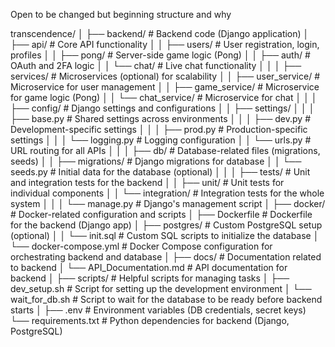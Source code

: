Open to be changed but beginning structure and why

transcendence/
│
├── backend/                      # Backend code (Django application)
│   ├── api/                      # Core API functionality
│   │   ├── users/                # User registration, login, profiles
│   │   ├── pong/                 # Server-side game logic (Pong)
│   │   ├── auth/                 # OAuth and 2FA logic
│   │   └── chat/                 # Live chat functionality
│   │
│   ├── services/                 # Microservices (optional) for scalability
│   │   ├── user_service/         # Microservice for user management
│   │   ├── game_service/         # Microservice for game logic (Pong)
│   │   └── chat_service/         # Microservice for chat
│   │
│   ├── config/                   # Django settings and configurations
│   │   ├── settings/
│   │   │   ├── base.py           # Shared settings across environments
│   │   │   ├── dev.py            # Development-specific settings
│   │   │   ├── prod.py           # Production-specific settings
│   │   │   └── logging.py        # Logging configuration
│   │   └── urls.py               # URL routing for all APIs
│   │
│   ├── db/                       # Database-related files (migrations, seeds)
│   │   ├── migrations/           # Django migrations for database
│   │   └── seeds.py              # Initial data for the database (optional)
│   │
│   ├── tests/                    # Unit and integration tests for the backend
│   │   ├── unit/                 # Unit tests for individual components
│   │   └── integration/          # Integration tests for the whole system
│   │
│   └── manage.py                 # Django's management script
│
├── docker/                       # Docker-related configuration and scripts
│   ├── Dockerfile                # Dockerfile for the backend (Django app)
│   ├── postgres/                 # Custom PostgreSQL setup (optional)
│   │   └── init.sql              # Custom SQL scripts to initialize the database
│   └── docker-compose.yml        # Docker Compose configuration for orchestrating backend and database
│
├── docs/                         # Documentation related to backend
│   └── API_Documentation.md      # API documentation for backend
│
├── scripts/                      # Helpful scripts for managing tasks
│   ├── dev_setup.sh              # Script for setting up the development environment
│   └── wait_for_db.sh            # Script to wait for the database to be ready before backend starts
│
├── .env                          # Environment variables (DB credentials, secret keys)
└── requirements.txt              # Python dependencies for backend (Django, PostgreSQL)
